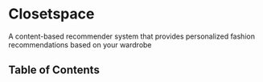 # Closetspace

A content-based recommender system that provides personalized fashion recommendations based on your wardrobe 

## Table of Contents

